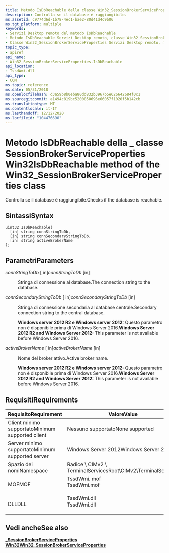 ```yaml
---
title: Metodo IsDbReachable della classe Win32_SessionBrokerServiceProperties
description: Controlla se il database è raggiungibile.
ms.assetid: c9774d6d-1b78-4ec1-bae2-80d41d4c9b06
ms.tgt_platform: multiple
keywords:
- Servizi Desktop remoto del metodo IsDbReachable
- Metodo IsDbReachable Servizi Desktop remoto, classe Win32_SessionBrokerServiceProperties
- Classe Win32_SessionBrokerServiceProperties Servizi Desktop remoto, metodo IsDbReachable
topic_type:
- apiref
api_name:
- Win32_SessionBrokerServiceProperties.IsDbReachable
api_location:
- TssdWmi.dll
api_type:
- COM
ms.topic: reference
ms.date: 05/31/2018
ms.openlocfilehash: d3a59b8b0eba80dd832b3967b5e626642684f0c1
ms.sourcegitcommit: a1494c819bc5200050696e66057f1020f5b142cb
ms.translationtype: MT
ms.contentlocale: it-IT
ms.lasthandoff: 12/12/2020
ms.locfileid: "104476690"
---
```

# <a name="isdbreachable-method-of-the-win32_sessionbrokerserviceproperties-class"></a><span data-ttu-id="c14b9-106">Metodo IsDbReachable della \_ classe SessionBrokerServiceProperties Win32</span><span class="sxs-lookup"><span data-stu-id="c14b9-106">IsDbReachable method of the Win32\_SessionBrokerServiceProperties class</span></span>

<span data-ttu-id="c14b9-107">Controlla se il database è raggiungibile.</span><span class="sxs-lookup"><span data-stu-id="c14b9-107">Checks if the database is reachable.</span></span>

## <a name="syntax"></a><span data-ttu-id="c14b9-108">Sintassi</span><span class="sxs-lookup"><span data-stu-id="c14b9-108">Syntax</span></span>


```mof
uint32 IsDbReachable(
  [in] string connStringToDb,
  [in] string connSecondaryStringToDb,
  [in] string activeBrokerName
);
```



## <a name="parameters"></a><span data-ttu-id="c14b9-109">Parametri</span><span class="sxs-lookup"><span data-stu-id="c14b9-109">Parameters</span></span>

<dl> <dt>

<span data-ttu-id="c14b9-110">*connStringToDb* \[ in\]</span><span class="sxs-lookup"><span data-stu-id="c14b9-110">*connStringToDb* \[in\]</span></span>
</dt> <dd>

<span data-ttu-id="c14b9-111">Stringa di connessione al database.</span><span class="sxs-lookup"><span data-stu-id="c14b9-111">The connection string to the database.</span></span>

</dd> <dt>

<span data-ttu-id="c14b9-112">*connSecondaryStringToDb* \[ in\]</span><span class="sxs-lookup"><span data-stu-id="c14b9-112">*connSecondaryStringToDb* \[in\]</span></span>
</dt> <dd>

<span data-ttu-id="c14b9-113">Stringa di connessione secondaria al database centrale.</span><span class="sxs-lookup"><span data-stu-id="c14b9-113">Secondary connection string to the central database.</span></span>

<span data-ttu-id="c14b9-114">**Windows server 2012 R2 e Windows server 2012:** Questo parametro non è disponibile prima di Windows Server 2016.</span><span class="sxs-lookup"><span data-stu-id="c14b9-114">**Windows Server 2012 R2 and Windows Server 2012:** This parameter is not available before Windows Server 2016.</span></span>

</dd> <dt>

<span data-ttu-id="c14b9-115">*activeBrokerName* \[ in\]</span><span class="sxs-lookup"><span data-stu-id="c14b9-115">*activeBrokerName* \[in\]</span></span>
</dt> <dd>

<span data-ttu-id="c14b9-116">Nome del broker attivo.</span><span class="sxs-lookup"><span data-stu-id="c14b9-116">Active broker name.</span></span>

<span data-ttu-id="c14b9-117">**Windows server 2012 R2 e Windows server 2012:** Questo parametro non è disponibile prima di Windows Server 2016.</span><span class="sxs-lookup"><span data-stu-id="c14b9-117">**Windows Server 2012 R2 and Windows Server 2012:** This parameter is not available before Windows Server 2016.</span></span>

</dd> </dl>

## <a name="requirements"></a><span data-ttu-id="c14b9-118">Requisiti</span><span class="sxs-lookup"><span data-stu-id="c14b9-118">Requirements</span></span>



| <span data-ttu-id="c14b9-119">Requisito</span><span class="sxs-lookup"><span data-stu-id="c14b9-119">Requirement</span></span> | <span data-ttu-id="c14b9-120">Valore</span><span class="sxs-lookup"><span data-stu-id="c14b9-120">Value</span></span> |
|-------------------------------------|----------------------------------------------------------------------------------------|
| <span data-ttu-id="c14b9-121">Client minimo supportato</span><span class="sxs-lookup"><span data-stu-id="c14b9-121">Minimum supported client</span></span><br/> | <span data-ttu-id="c14b9-122">Nessuno supportato</span><span class="sxs-lookup"><span data-stu-id="c14b9-122">None supported</span></span><br/>                                                              |
| <span data-ttu-id="c14b9-123">Server minimo supportato</span><span class="sxs-lookup"><span data-stu-id="c14b9-123">Minimum supported server</span></span><br/> | <span data-ttu-id="c14b9-124">Windows Server 2012</span><span class="sxs-lookup"><span data-stu-id="c14b9-124">Windows Server 2012</span></span><br/>                                                         |
| <span data-ttu-id="c14b9-125">Spazio dei nomi</span><span class="sxs-lookup"><span data-stu-id="c14b9-125">Namespace</span></span><br/>                | <span data-ttu-id="c14b9-126">Radice \\ CIMv2 \\ TerminalServices</span><span class="sxs-lookup"><span data-stu-id="c14b9-126">Root\\CIMv2\\TerminalServices</span></span><br/>                                               |
| <span data-ttu-id="c14b9-127">MOF</span><span class="sxs-lookup"><span data-stu-id="c14b9-127">MOF</span></span><br/>                      | <dl> <span data-ttu-id="c14b9-128"><dt>TssdWmi. mof</dt></span><span class="sxs-lookup"><span data-stu-id="c14b9-128"><dt>TssdWmi.mof</dt></span></span> </dl> |
| <span data-ttu-id="c14b9-129">DLL</span><span class="sxs-lookup"><span data-stu-id="c14b9-129">DLL</span></span><br/>                      | <dl> <span data-ttu-id="c14b9-130"><dt>TssdWmi.dll</dt></span><span class="sxs-lookup"><span data-stu-id="c14b9-130"><dt>TssdWmi.dll</dt></span></span> </dl> |



## <a name="see-also"></a><span data-ttu-id="c14b9-131">Vedi anche</span><span class="sxs-lookup"><span data-stu-id="c14b9-131">See also</span></span>

<dl> <dt>

[<span data-ttu-id="c14b9-132">**\_SessionBrokerServiceProperties Win32**</span><span class="sxs-lookup"><span data-stu-id="c14b9-132">**Win32\_SessionBrokerServiceProperties**</span></span>](win32-sessionbrokerserviceproperties.md)
</dt> </dl>

 

 





